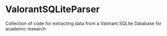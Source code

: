 # ValorantSQLiteParser
Collection of code for extracting data from a Valorant SQLite Database for academic research
